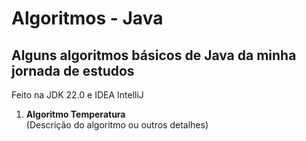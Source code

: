 # Algoritmos - Java

## Alguns algoritmos básicos de Java da minha jornada de estudos  
Feito na JDK 22.0 e IDEA IntelliJ

1. **Algoritmo Temperatura**  
   (Descrição do algoritmo ou outros detalhes)
